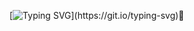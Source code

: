 [![Typing SVG](https://readme-typing-svg.demolab.com?font=Fira+Code&pause=1000&color=31A9DE&width=435&lines=Hello+there!)](https://git.io/typing-svg)👋
<!--
**AdrianOKD/AdrianOKD** is a ✨ _special_ ✨ repository because its `README.md` (this file) appears on your GitHub profile.

Here are some ideas to get you started:

- 🔭 I’m currently working on ...
- 🌱 I’m currently learning ...
- 👯 I’m looking to collaborate on ...
- 🤔 I’m looking for help with ...
- 💬 Ask me about ...
- 📫 How to reach me: ...
- 😄 Pronouns: ...
- ⚡ Fun fact: ...
-->
